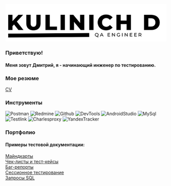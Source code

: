 <div id="header" align="center">
  <img src="https://github.com/KulinichD/KulinichD/blob/main/assets/Header.png"/>
</div>

### Приветствую!
#### Меня зовут Дмитрий, я - начинающий инженер по тестированию. 

### Мое резюме
[CV](https://drive.google.com/file/d/1089mZWN5i2cDH-omMX1B52C_A0Tnuy4B/view?usp=sharing/)

### Инструменты

![Postman](https://img.shields.io/badge/Postman-000000?logo=Postman&logoColor=orange&style=for-the-badge)
![Redmine](https://img.shields.io/badge/Redmine-000000?logo=Redmine&logoColor=red&style=for-the-badge)
![Github](https://img.shields.io/badge/Github-000000?logo=Github&logoColor=white&style=for-the-badge)
![DevTools](https://img.shields.io/badge/DevTools-000000?logo=googlechrome&logoColor=007ACC&style=for-the-badge)
![AndroidStudio](https://img.shields.io/badge/AndroidStudio-000000?logo=AndroidStudio&logoColor=44DD8A&style=for-the-badge)
![MySql](https://img.shields.io/badge/MySql-000000?logo=MySql&logoColor=015B85&style=for-the-badge)
![Testlink](https://img.shields.io/badge/Testlink-000000?logo=Testlink&logoColor=black&style=for-the-badge)
![Charlesproxy](https://img.shields.io/badge/Charlesproxy-000000?logo=Charlesproxy&logoColor=white&style=for-the-badge)
![YandexTracker](https://img.shields.io/badge/YandexTracker-000000?logo=Yandex&logoColor=red&style=for-the-badge)

### Портфолио
#### Примеры тестовой документации:
[Майндкарты](https://github.com/KulinichD/Mindmaps.git)  
[Чек-листы и тест-кейсы](https://github.com/KulinichD/Checklists-and-Test-cases.git)  
[Баг-репорты](https://github.com/KulinichD/Bug-reports.git)  
[Сессионное тестирование](https://github.com/KulinichD/Testing-sessions.git)  
[Запросы SQL](https://github.com/KulinichD/SQL.git)
  



